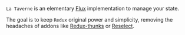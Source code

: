 `La Taverne` is an elementary [Flux](https://facebook.github.io/flux/docs/in-depth-overview) implementation to manage your state.

The goal is to keep `Redux` original power and simplicity, removing the headaches of addons like [Redux-thunks](https://github.com/reduxjs/redux-thunk) or [Reselect](https://github.com/reduxjs/reselect).
